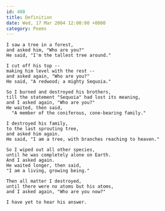 ```yaml
---
id: 408
title: Definition
date: Wed, 17 Mar 2004 12:00:00 +0000
category: Poems
---
```


    I saw a tree in a forest,  
    and asked him, "Who are you?"  
    He said, "I'm the tallest tree around."

    I cut off his top --  
    making him level with the rest --  
    and asked again, "Who are you?"  
    He said, "A redwood; a mighty Sequoia."

    So I burned and destroyed his brothers,  
    till the statement "Sequoia" had lost its meaning,  
    and I asked again, "Who are you?"  
    He waited, then said,  
      "A member of the coniferous, cone-bearing family."

    I destroyed his family,  
    to the last sprouting tree,  
    and asked him again.  
    He said, "I am a tree, with branches reaching to heaven."

    So I wiped out all other species,  
    until he was completely alone on Earth.  
    And I asked again.  
    He waited longer, then said,  
    "I am a living, growing being."

    Then all matter I destroyed,  
    until there were no atoms but his atoms,  
    and I asked again, "Who are you now?"

    I have yet to hear his answer.



